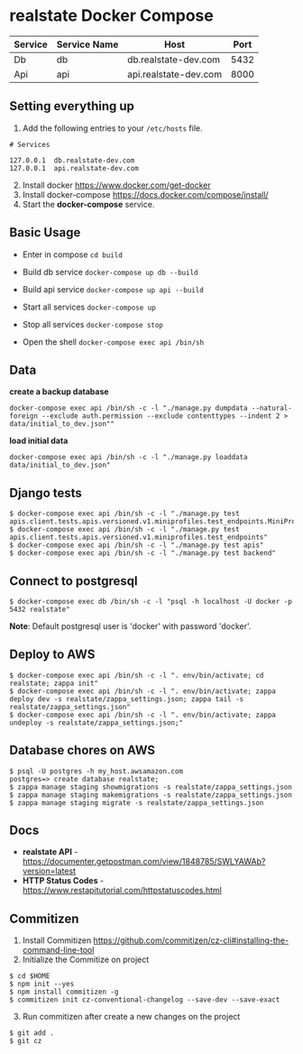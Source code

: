 # realstate Docker Compose

|Service| Service Name | Host | Port |
|---|---|---|---|
| Db | db | db.realstate-dev.com | 5432 |
| Api | api | api.realstate-dev.com | 8000 |

## Setting everything up

1. Add the following entries to your `/etc/hosts` file.

  ```
  # Services

  127.0.0.1  db.realstate-dev.com
  127.0.0.1  api.realstate-dev.com
  ```

2. Install docker https://www.docker.com/get-docker
3. Install docker-compose https://docs.docker.com/compose/install/
4. Start the **docker-compose** service.

## Basic Usage

- Enter in compose `cd build`

- Build db service `docker-compose up db --build`
- Build api service `docker-compose up api --build`

- Start all services `docker-compose up`

- Stop all services `docker-compose stop`

- Open the shell `docker-compose exec api /bin/sh`

## Data

**create a backup database**

```
docker-compose exec api /bin/sh -c -l "./manage.py dumpdata --natural-foreign --exclude auth.permission --exclude contenttypes --indent 2 > data/initial_to_dev.json""
```

**load initial data**

```
docker-compose exec api /bin/sh -c -l "./manage.py loaddata data/initial_to_dev.json"
```

## Django tests
```
$ docker-compose exec api /bin/sh -c -l "./manage.py test apis.client.tests.apis.versioned.v1.miniprofiles.test_endpoints.MiniProfileDetailEndpointTest"
$ docker-compose exec api /bin/sh -c -l "./manage.py test apis.client.tests.apis.versioned.v1.miniprofiles.test_endpoints"
$ docker-compose exec api /bin/sh -c -l "./manage.py test apis"
$ docker-compose exec api /bin/sh -c -l "./manage.py test backend"
```

## Connect to postgresql
```
$ docker-compose exec db /bin/sh -c -l "psql -h localhost -U docker -p 5432 realstate"
```
**Note**: Default postgresql user is 'docker' with password 'docker'.

## Deploy to AWS
```
$ docker-compose exec api /bin/sh -c -l ". env/bin/activate; cd realstate; zappa init"
$ docker-compose exec api /bin/sh -c -l ". env/bin/activate; zappa deploy dev -s realstate/zappa_settings.json; zappa tail -s realstate/zappa_settings.json"
$ docker-compose exec api /bin/sh -c -l ". env/bin/activate; zappa undeploy -s realstate/zappa_settings.json;"
```

## Database chores on AWS
```
$ psql -U postgres -h my_host.awsamazon.com
postgres=> create database realstate;
$ zappa manage staging showmigrations -s realstate/zappa_settings.json
$ zappa manage staging makemigrations -s realstate/zappa_settings.json
$ zappa manage staging migrate -s realstate/zappa_settings.json
```

## Docs

* **realstate API** - https://documenter.getpostman.com/view/1848785/SWLYAWAb?version=latest
* **HTTP Status Codes** - https://www.restapitutorial.com/httpstatuscodes.html

## Commitizen

1. Install Commitizen https://github.com/commitizen/cz-cli#installing-the-command-line-tool
2. Initialize the Commitize on project

```
$ cd $HOME
$ npm init --yes
$ npm install commitizen -g
$ commitizen init cz-conventional-changelog --save-dev --save-exact
```
3. Run commitizen after create a new changes on the project

```
$ git add .
$ git cz
```
